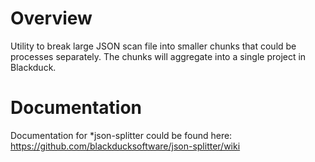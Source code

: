 # Overview

Utility to break large JSON scan file into smaller chunks that could be processes separately. The chunks will aggregate into a single project in Blackduck.

# Documentation

Documentation for *json-splitter could be found here: https://github.com/blackducksoftware/json-splitter/wiki
